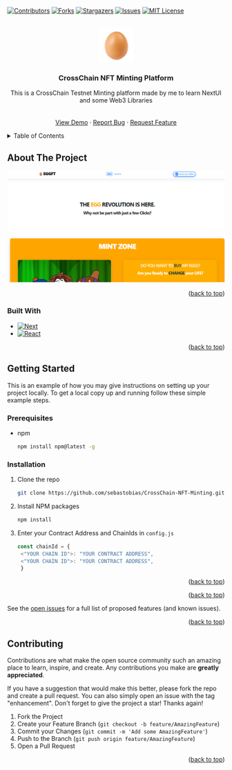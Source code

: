 <!-- Improved compatibility of back to top link: See: https://github.com/othneildrew/Best-README-Template/pull/73 -->
<a name="readme-top"></a>
<!--
*** Thanks for checking out the Best-README-Template. If you have a suggestion
*** that would make this better, please fork the repo and create a pull request
*** or simply open an issue with the tag "enhancement".
*** Don't forget to give the project a star!
*** Thanks again! Now go create something AMAZING! :D
-->



<!-- PROJECT SHIELDS -->
<!--
*** I'm using markdown "reference style" links for readability.
*** Reference links are enclosed in brackets [ ] instead of parentheses ( ).
*** See the bottom of this document for the declaration of the reference variables
*** for contributors-url, forks-url, etc. This is an optional, concise syntax you may use.
*** https://www.markdownguide.org/basic-syntax/#reference-style-links
-->
[![Contributors][contributors-shield]][contributors-url]
[![Forks][forks-shield]][forks-url]
[![Stargazers][stars-shield]][stars-url]
[![Issues][issues-shield]][issues-url]
[![MIT License][license-shield]][license-url]



<!-- PROJECT LOGO -->
<br />
<div align="center">
  <a href="https://github.com/sebastobias/CrossChain-NFT-Minting">
    <img src="public/logos/huevo.png" alt="Logo" width="80" height="80">
  </a>

<h3 align="center">CrossChain NFT Minting Platform</h3>

  <p align="center">
    This is a CrossChain Testnet Minting platform made by me to learn NextUI and some Web3 Libraries
    <br />
    <br />
    <br />
    <a href="[https://github.com/sebastobias/CrossChain-NFT-Minting](https://63a60b2968ae8948e2a368fa--stunning-nougat-5f61d6.netlify.app/)">View Demo</a>
    ·
    <a href="https://github.com/sebastobias/CrossChain-NFT-Minting/issues">Report Bug</a>
    ·
    <a href="https://github.com/sebastobias/CrossChain-NFT-Minting/issues">Request Feature</a>
  </p>
</div>



<!-- TABLE OF CONTENTS -->
<details>
  <summary>Table of Contents</summary>
  <ol>
    <li>
      <a href="#about-the-project">About The Project</a>
      <ul>
        <li><a href="#built-with">Built With</a></li>
      </ul>
    </li>
    <li>
      <a href="#getting-started">Getting Started</a>
      <ul>
        <li><a href="#prerequisites">Prerequisites</a></li>
        <li><a href="#installation">Installation</a></li>
      </ul>
    </li>
    <li><a href="#usage">Usage</a></li>
    <li><a href="#roadmap">Roadmap</a></li>
    <li><a href="#contributing">Contributing</a></li>
    <li><a href="#license">License</a></li>
    <li><a href="#contact">Contact</a></li>
    <li><a href="#acknowledgments">Acknowledgments</a></li>
  </ol>
</details>



<!-- ABOUT THE PROJECT -->
## About The Project

[![Product Name Screen Shot][product-screenshot]](https://example.com)

<p align="right">(<a href="#readme-top">back to top</a>)</p>



### Built With

* [![Next][Next.js]][Next-url]
* [![React][React.js]][React-url]

<p align="right">(<a href="#readme-top">back to top</a>)</p>



<!-- GETTING STARTED -->
## Getting Started

This is an example of how you may give instructions on setting up your project locally.
To get a local copy up and running follow these simple example steps.

### Prerequisites

* npm
  ```sh
  npm install npm@latest -g
  ```

### Installation

1. Clone the repo
   ```sh
   git clone https://github.com/sebastobias/CrossChain-NFT-Minting.git
   ```
2. Install NPM packages
   ```sh
   npm install
   ```
3. Enter your Contract Address and ChainIds in `config.js`
   ```js
   const chainId = {
    <"YOUR CHAIN ID">: "YOUR CONTRACT ADDRESS",
    <"YOUR CHAIN ID">: "YOUR CONTRACT ADDRESS",
    }
   ```

<p align="right">(<a href="#readme-top">back to top</a>)</p>

<p align="right">(<a href="#readme-top">back to top</a>)</p>


See the [open issues](https://github.com/sebastobias/CrossChain-NFT-Minting/issues) for a full list of proposed features (and known issues).

<p align="right">(<a href="#readme-top">back to top</a>)</p>



<!-- CONTRIBUTING -->
## Contributing

Contributions are what make the open source community such an amazing place to learn, inspire, and create. Any contributions you make are **greatly appreciated**.

If you have a suggestion that would make this better, please fork the repo and create a pull request. You can also simply open an issue with the tag "enhancement".
Don't forget to give the project a star! Thanks again!

1. Fork the Project
2. Create your Feature Branch (`git checkout -b feature/AmazingFeature`)
3. Commit your Changes (`git commit -m 'Add some AmazingFeature'`)
4. Push to the Branch (`git push origin feature/AmazingFeature`)
5. Open a Pull Request

<p align="right">(<a href="#readme-top">back to top</a>)</p>

<!-- MARKDOWN LINKS & IMAGES -->
<!-- https://www.markdownguide.org/basic-syntax/#reference-style-links -->
[contributors-shield]: https://img.shields.io/github/contributors/sebastobias/CrossChain-NFT-Minting.svg?style=for-the-badge
[contributors-url]: https://github.com/sebastobias/CrossChain-NFT-Minting/graphs/contributors
[forks-shield]: https://img.shields.io/github/forks/sebastobias/CrossChain-NFT-Minting.svg?style=for-the-badge
[forks-url]: https://github.com/sebastobias/CrossChain-NFT-Minting/network/members
[stars-shield]: https://img.shields.io/github/stars/sebastobias/CrossChain-NFT-Minting.svg?style=for-the-badge
[stars-url]: https://github.com/sebastobias/CrossChain-NFT-Minting/stargazers
[issues-shield]: https://img.shields.io/github/issues/sebastobias/CrossChain-NFT-Minting.svg?style=for-the-badge
[issues-url]: https://github.com/sebastobias/CrossChain-NFT-Minting/issues
[license-shield]: https://img.shields.io/github/license/sebastobias/CrossChain-NFT-Minting.svg?style=for-the-badge
[license-url]: https://github.com/sebastobias/CrossChain-NFT-Minting/blob/master/LICENSE.txt
[product-screenshot]: public/page.png
[Next.js]: https://img.shields.io/badge/next.js-000000?style=for-the-badge&logo=nextdotjs&logoColor=white
[Next-url]: https://nextjs.org/
[React.js]: https://img.shields.io/badge/React-20232A?style=for-the-badge&logo=react&logoColor=61DAFB
[React-url]: https://reactjs.org/
